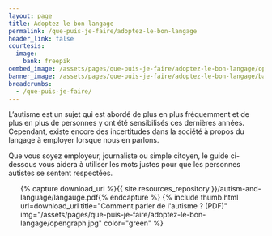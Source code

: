 ```yaml
---
layout: page
title: Adoptez le bon langage
permalink: /que-puis-je-faire/adoptez-le-bon-langage
header_link: false
courtesis:
  image:
    bank: freepik
oembed_image: /assets/pages/que-puis-je-faire/adoptez-le-bon-langage/opengraph.jpg
banner_image: /assets/pages/que-puis-je-faire/adoptez-le-bon-langage/banner.jpg
breadcrumbs:
  - /que-puis-je-faire/
---
```


L’autisme est un sujet qui est abordé de plus en plus fréquemment et de plus en plus de
personnes y ont été sensibilisés ces dernières années. Cependant, existe encore des
incertitudes dans la société à propos du langage à employer lorsque nous en parlons.

Que vous soyez employeur, journaliste ou simple citoyen, le guide ci-dessous vous aidera à 
utiliser les mots justes pour que les personnes autistes se sentent respectées.


<ul class="thumb">
 {% capture download_url %}{{ site.resources_repository }}/autism-and-language/langauge.pdf{% endcapture %}
 {% include thumb.html url=download_url title="Comment parler de l'autisme ? (PDF)" img="/assets/pages/que-puis-je-faire/adoptez-le-bon-langage/opengraph.jpg" color="green" %}
</ul>
